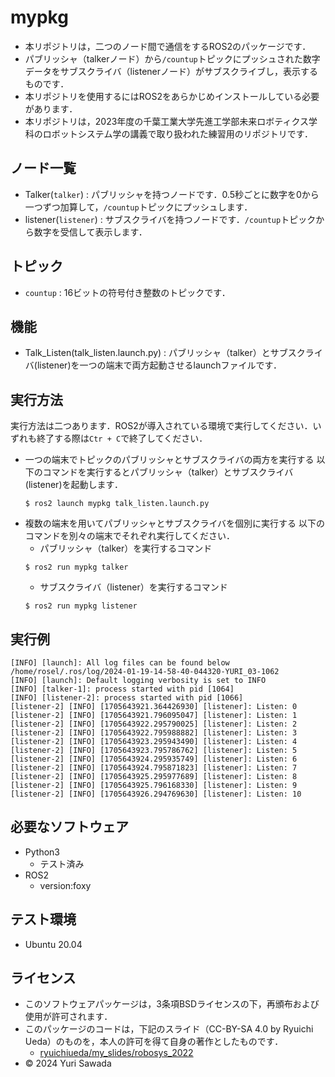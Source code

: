 # mypkg

* 本リポジトリは，二つのノード間で通信をするROS2のパッケージです．
* パブリッシャ（talkerノード）から``/countup``トピックにプッシュされた数字データをサブスクライバ（listenerノード）がサブスクライブし，表示するものです．
* 本リポジトリを使用するにはROS2をあらかじめインストールしている必要があります．
* 本リポジトリは，2023年度の千葉工業大学先進工学部未来ロボティクス学科のロボットシステム学の講義で取り扱われた練習用のリポジトリです．

## ノード一覧
* Talker(``talker``) : パブリッシャを持つノードです．0.5秒ごとに数字を0から一つずつ加算して，``/countup``トピックにプッシュします．
* listener(``listener``) : サブスクライバを持つノードです．``/countup``トピックから数字を受信して表示します．
## トピック
* ``countup`` : 16ビットの符号付き整数のトピックです．
  
## 機能
* Talk_Listen(talk_listen.launch.py) : パブリッシャ（talker）とサブスクライバ(listener)を一つの端末で両方起動させるlaunchファイルです．
## 実行方法
実行方法は二つあります．ROS2が導入されている環境で実行してください．いずれも終了する際は``Ctr + C``で終了してください．
* 一つの端末でトピックのパブリッシャとサブスクライバの両方を実行する
  以下のコマンドを実行するとパブリッシャ（talker）とサブスクライバ(listener)を起動します．
  ```
  $ ros2 launch mypkg talk_listen.launch.py
  ```
* 複数の端末を用いてパブリッシャとサブスクライバを個別に実行する
 以下のコマンドを別々の端末でそれぞれ実行してください．
  * パブリッシャ（talker）を実行するコマンド
  ```
  $ ros2 run mypkg talker
  ```
  * サブスクライバ（listener）を実行するコマンド
  ```
  $ ros2 run mypkg listener
  ```
## 実行例
```
[INFO] [launch]: All log files can be found below /home/rosel/.ros/log/2024-01-19-14-58-40-044320-YURI_03-1062
[INFO] [launch]: Default logging verbosity is set to INFO
[INFO] [talker-1]: process started with pid [1064]
[INFO] [listener-2]: process started with pid [1066]
[listener-2] [INFO] [1705643921.364426930] [listener]: Listen: 0
[listener-2] [INFO] [1705643921.796095047] [listener]: Listen: 1
[listener-2] [INFO] [1705643922.295790025] [listener]: Listen: 2
[listener-2] [INFO] [1705643922.795988882] [listener]: Listen: 3
[listener-2] [INFO] [1705643923.295943490] [listener]: Listen: 4
[listener-2] [INFO] [1705643923.795786762] [listener]: Listen: 5
[listener-2] [INFO] [1705643924.295935749] [listener]: Listen: 6
[listener-2] [INFO] [1705643924.795871823] [listener]: Listen: 7
[listener-2] [INFO] [1705643925.295977689] [listener]: Listen: 8
[listener-2] [INFO] [1705643925.796168330] [listener]: Listen: 9
[listener-2] [INFO] [1705643926.294769630] [listener]: Listen: 10
```
## 必要なソフトウェア
* Python3
  * テスト済み
* ROS2
  * version:foxy

## テスト環境
* Ubuntu 20.04

## ライセンス
* このソフトウェアパッケージは，3条項BSDライセンスの下，再頒布および使用が許可されます．
* このパッケージのコードは，下記のスライド（CC-BY-SA 4.0 by Ryuichi Ueda）のものを，本人の許可を得て自身の著作としたものです．
     * [ryuichiueda/my_slides/robosys_2022](https://github.com/ryuichiueda/my_slides/tree/master/robosys_2022)
* © 2024 Yuri Sawada
